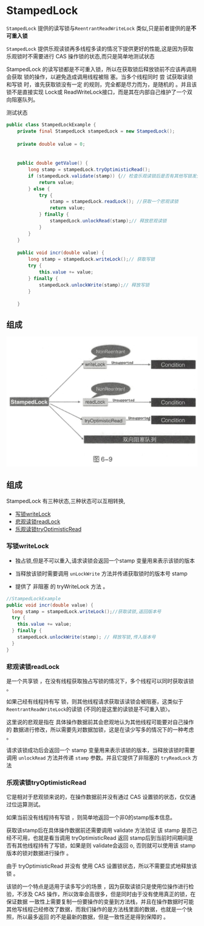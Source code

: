 # StampedLock

`StampedLock` 提供的读写锁与`ReentrantReadWriteLock` 类似,只是前者提供的是**不可重入锁**

`StampedLock`  提供乐观读锁再多线程多读的情况下提供更好的性能,这是因为获取乐观锁时不需要进行 CAS 操作锁的状态,而只是简单地测试状态

StampedLock 的读写锁都是不可重入锁，所以在获取锁后释放锁前不应该再调用 会获取 锁的操作，以避免造成调用线程被阻 塞。当多个线程同时 尝 试获取读锁和写锁 时，谁先获取锁没有一定 的规则，完全都是尽力而为，是随机的 。并且该锁不是直接实现 Lock或 ReadWriteLock接口，而是其在内部自己维护了一个双向阻塞队列。

测试状态

```java
public class StampedLockExample {
    private final StampedLock stampedLock = new StampedLock();

    private double value = 0;


    public double getValue() {
        long stamp = stampedLock.tryOptimisticRead();
        if (stampedLock.validate(stamp)) {// 检查乐观读锁后是否有其他写锁发生
            return value;
        } else {
            try {
                stamp = stampedLock.readLock(); //获取一个悲观读锁
                return value;
            } finally {
                stampedLock.unlockRead(stamp);// 释放悲观读锁
            }
        }
    }

    public void incr(double value) {
        long stamp = stampedLock.writeLock();// 获取写锁
        try {
            this.value += value;
        } finally {
            stampedLock.unlockWrite(stamp);// 释放写锁
        }

    }
```

## 组成

![image-20200712111816081](../../../assets/image-20200712111816081.png)

## 组成

StampedLock 有三种状态,三种状态可以互相转换,

- [写锁writeLock](#写锁writeLock)
- [悲观读锁readLock](#悲观读锁readLock)
- [乐观读锁tryOptimisticRead](#乐观读锁tryOptimisticRead)

### 写锁writeLock

- 独占锁,但是不可以重入,请求读锁会返回一个stamp 变量用来表示该锁的版本

- 当释放该锁时需要调用 `unLockWrite` 方法并传递获取锁时的版本号 stamp

- 提供了 非阻塞 的 tryWriteLock 方法 。

```java
//StampedLockExample
public void incr(double value) {
  long stamp = stampedLock.writeLock();//获取读锁,返回版本号
  try {
    this.value += value;
  } finally {
    stampedLock.unlockWrite(stamp); // 释放写锁,传入版本号
  }
}
```

### 悲观读锁readLock

是一个共享锁 ，在没有线程获取独占写锁的情况下，多个线程可以同时获取该锁 。

如果己经有线程持有写 锁，则其他线程请求获取该读锁会被阻塞，这类似于 `ReentrantReadWriteLock`的读锁 (不同的是这里的读锁是不可重入锁〉。 

这里说的悲观是指在 具体操作数据前其会悲观地认为其他线程可能要对自己操作的 数据进行修改，所以需要先对数据加锁，这是在读少写多的情况下的一种考虑 。

请求该锁成功后会返回一个 stamp 变量用来表示该锁的版本，当释放该锁时需要调用 `unlockRead` 方法并传递 `stamp` 参数。并且它提供了非阻塞的 `tryReadLock` 方法

### 乐观读锁tryOptimisticRead

它是相对于悲观锁来说的，在操作数据前并没有通过 CAS 设置锁的状态，仅仅通过位运算测试。

如果当前没有线程持有写锁 ，则简单地返回一个非0的stamp版本信息。 

获取该stamp后在具体操作数据前还需要调用 validate 方法验证 该 stamp 是否己经不可用，也就是看当调用 trγOptimisticRead 返回 stamp后到当前时间期间是否有其他线程持有了写锁，如果是则 validate会返回 o, 否则就可以使用该 stamp 版本的锁对数据进行操作 。

由于 tryOptimisticRead 并没有 使用 CAS 设置锁状态，所以不需要显式地释放该锁 。 

该锁的一个特点是适用于读多写少的场景 ，因为获取读锁只是使用位操作进行检验，不涉及 CAS 操作，所以效率会高很多，但是同时由于没有使用真正的锁，在保证数据 一致性上需要复制一份要操作的变量到方法栈，并且在操作数据时可能其他写线程己经修改了数据，而我们操作的是方法栈里面的数据，也就是一个快照，所以最多返回 的不是最新的数据，但是一致性还是得到保障的 。

